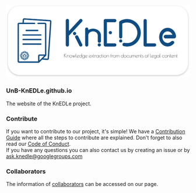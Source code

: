 [<img src="assets/img/logo/knedle.svg" width="1300" title="">](https://unb-knedle.github.io/)

### UnB-KnEDLe.github.io

The website of the KnEDLe project.

### Contribute

If you want to contribute to our project, it's simple! We have a [Contribution Guide](CONTRIBUTING.md) where all the steps to contribute are explained.
Don't forget to also read our [Code of Conduct](CODE_OF_CONDUCT.md).   
If you have any questions you can also contact us by creating an issue or by ask.knedle@googlegroups.com

### Collaborators

The information of [collaborators](https://unb-knedle.github.io/#members) can be accessed on our page.
